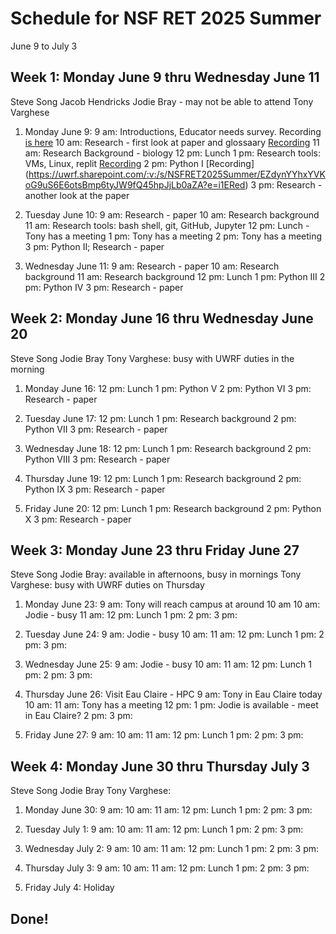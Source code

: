 # Schedule for NSF RET 2025 Summer

June 9 to July 3

## Week 1: Monday June 9 thru Wednesday June 11

Steve Song
Jacob Hendricks
Jodie Bray - may not be able to attend
Tony Varghese

 1. Monday June 9: 
     9 am: Introductions, Educator needs survey. Recording [is here](https://uwrf-my.sharepoint.com/:v:/g/personal/anthony_varghese_uwrf_edu/EcyoHYcNLM9OpgsmB_fmub8BBfGXJlGpWNg7sxpq2kUOBQ?e=qfJpj1&nav=eyJyZWZlcnJhbEluZm8iOnsicmVmZXJyYWxBcHAiOiJTdHJlYW1XZWJBcHAiLCJyZWZlcnJhbFZpZXciOiJTaGFyZURpYWxvZy1MaW5rIiwicmVmZXJyYWxBcHBQbGF0Zm9ybSI6IldlYiIsInJlZmVycmFsTW9kZSI6InZpZXcifX0%3D)
    10 am: Research - first look at paper and glossaary [Recording](https://uwrf.sharepoint.com/:v:/s/NSFRET2025Summer/EcwehTVMjW1EvwrZYCxL1osB8RyHVp9_-g3zkxlnCTOWSw?e=JRYI93)
    11 am: Research Background - biology
    12 pm: Lunch
     1 pm: Research tools: VMs, Linux, replit [Recording](https://uwrf.sharepoint.com/:v:/s/NSFRET2025Summer/EbVQmIT4dXBCvLID8eLJ_D0BdDL222I-cREkS8mM9v6h_w?e=ijZFge)
     2 pm: Python I [Recording] (https://uwrf.sharepoint.com/:v:/s/NSFRET2025Summer/EZdynYYhxYVKoG9uS6E6otsBmp6tyJW9fQ45hpJjLb0aZA?e=i1ERed)
     3 pm: Research - another look at the paper

 2. Tuesday June 10:
     9 am: Research - paper
    10 am: Research background
    11 am: Research tools: bash shell, git, GitHub, Jupyter
    12 pm: Lunch - Tony has a meeting
     1 pm: Tony has a meeting
     2 pm: Tony has a meeting
     3 pm: Python II; Research - paper

 3. Wednesday June 11:
     9 am: Research - paper
    10 am: Research background
    11 am: Research background
    12 pm: Lunch
     1 pm: Python III
     2 pm: Python IV
     3 pm: Research - paper


## Week 2: Monday June 16 thru Wednesday June 20

Steve Song
Jodie Bray
Tony Varghese: busy with UWRF duties in the morning


 1. Monday June 16: 
    12 pm: Lunch
     1 pm: Python V
     2 pm: Python VI
     3 pm: Research - paper

 2. Tuesday June 17:
    12 pm: Lunch
     1 pm: Research background
     2 pm: Python VII
     3 pm: Research - paper

 3. Wednesday June 18:
    12 pm: Lunch
     1 pm: Research background
     2 pm: Python VIII
     3 pm: Research - paper

 4. Thursday June 19: 
    12 pm: Lunch
     1 pm: Research background
     2 pm: Python IX
     3 pm: Research - paper

 5. Friday June 20:
    12 pm: Lunch
     1 pm: Research background
     2 pm: Python X
     3 pm: Research - paper

## Week 3: Monday June 23 thru Friday June 27

Steve Song
Jodie Bray: available in afternoons, busy in mornings
Tony Varghese: busy with UWRF duties on Thursday


 1. Monday June 23: 
     9 am: Tony will reach campus at around 10 am
    10 am: Jodie - busy
    11 am: 
    12 pm: Lunch
     1 pm:
     2 pm: 
     3 pm: 

 2. Tuesday June 24:
     9 am: Jodie - busy
    10 am: 
    11 am: 
    12 pm: Lunch
     1 pm:
     2 pm: 
     3 pm: 

 3. Wednesday June 25:
     9 am: Jodie - busy
    10 am: 
    11 am: 
    12 pm: Lunch
     1 pm:
     2 pm: 
     3 pm: 

 4. Thursday June 26: Visit Eau Claire - HPC
     9 am: Tony in Eau Claire today
    10 am: 
    11 am: Tony has a meeting
    12 pm: 
     1 pm: Jodie is available - meet in Eau Claire?
     2 pm: 
     3 pm: 

 5. Friday June 27:
     9 am: 
    10 am: 
    11 am: 
    12 pm: Lunch
     1 pm:
     2 pm: 
     3 pm: 



## Week 4: Monday June 30 thru Thursday July 3

Steve Song
Jodie Bray
Tony Varghese: 


 1. Monday June 30: 
     9 am: 
    10 am: 
    11 am: 
    12 pm: Lunch
     1 pm:
     2 pm: 
     3 pm: 

 2. Tuesday July 1:
     9 am: 
    10 am: 
    11 am: 
    12 pm: Lunch
     1 pm:
     2 pm: 
     3 pm: 

 3. Wednesday July 2:
     9 am: 
    10 am: 
    11 am: 
    12 pm: Lunch
     1 pm:
     2 pm: 
     3 pm: 

 4. Thursday July 3: 
     9 am: 
    10 am: 
    11 am: 
    12 pm: Lunch
     1 pm:
     2 pm: 
     3 pm: 

 5. Friday July 4: Holiday

## Done!

